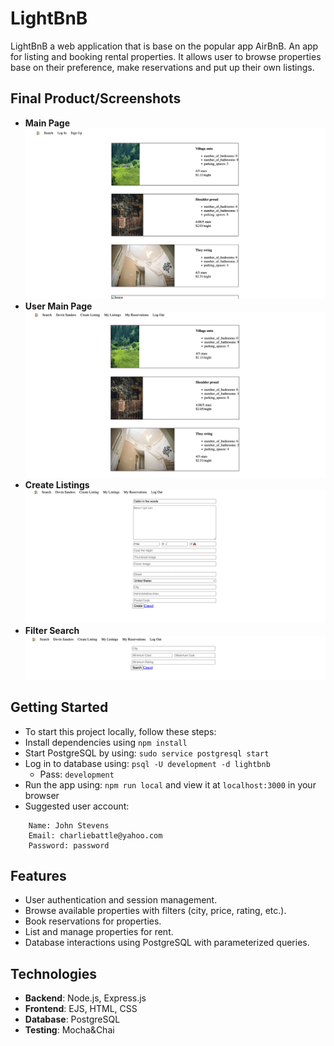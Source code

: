 # LightBnB

LightBnB a web application that is base on the popular app AirBnB. An app for listing and booking rental properties. It allows user to browse properties base on their preference, make reservations and put up their own listings. 

## Final Product/Screenshots

- **Main Page**
![Screenshot of main page](Images/main.png)
- **User Main Page**
![User main page](Images/userMain.png)
- **Create Listings**
![Create listings](Images/createListing.png)
- **Filter Search**
![Search](Images/filterSearch.png)

## Getting Started

- To start this project locally, follow these steps:
- Install dependencies using `npm install`
- Start PostgreSQL by using: `sudo service postgresql start`
- Log in to database using: `psql -U development -d lightbnb`
  - Pass: `development`
- Run the app using: `npm run local` and view it at `localhost:3000` in your browser
- Suggested user account:

```
    Name: John Stevens
    Email: charliebattle@yahoo.com
    Password: password
```

## Features

- User authentication and session management.
- Browse available properties with filters (city, price, rating, etc.).
- Book reservations for properties.
- List and manage properties for rent.
- Database interactions using PostgreSQL with parameterized queries.

## Technologies

- **Backend**: Node.js, Express.js
- **Frontend**: EJS, HTML, CSS
- **Database**: PostgreSQL
- **Testing**: Mocha&Chai